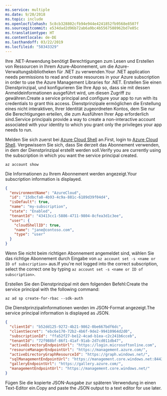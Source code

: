 ```yaml
---
ms.service: multiple
ms.date: 9/20/2018
ms.topic: include
ms.openlocfilehash: 5c8cb328802cfb94e944e4241852fb9568e8507f
ms.sourcegitcommit: e534dad2d96b72ab6a9bc4b5567508962bd7e05c
ms.translationtype: HT
ms.contentlocale: de-DE
ms.lasthandoff: 03/22/2019
ms.locfileid: "58343329"
---
```

<span data-ttu-id="4a01f-101">Ihre .NET-Anwendung benötigt Berechtigungen zum Lesen und Erstellen von Ressourcen in Ihrem Azure-Abonnement, um die Azure-Verwaltungsbibliotheken für .NET zu verwenden.</span><span class="sxs-lookup"><span data-stu-id="4a01f-101">Your .NET application needs permissions to read and create resources in your Azure subscription in order to use the Azure Management Libraries for .NET.</span></span> <span data-ttu-id="4a01f-102">Erstellen Sie einen Dienstprinzipal, und konfigurieren Sie Ihre App so, dass sie mit dessen Anmeldeinformationen ausgeführt wird, um diesen Zugriff zu gewähren.</span><span class="sxs-lookup"><span data-stu-id="4a01f-102">Create a service principal and configure your app to run with its credentials to grant this access.</span></span> <span data-ttu-id="4a01f-103">Dienstprinzipale ermöglichen die Erstellung eines nicht interaktiven, Ihrer Identität zugeordneten Kontos, dem Sie nur die Berechtigungen erteilen, die zum Ausführen Ihrer App erforderlich sind.</span><span class="sxs-lookup"><span data-stu-id="4a01f-103">Service principals provide a way to create a non-interactive account associated with your identity to which you grant only the privileges your app needs to run.</span></span>

<span data-ttu-id="4a01f-104">Melden Sie sich zuerst bei [Azure Cloud Shell](https://shell.azure.com/bash) an.</span><span class="sxs-lookup"><span data-stu-id="4a01f-104">First, login to [Azure Cloud Shell](https://shell.azure.com/bash).</span></span> <span data-ttu-id="4a01f-105">Vergewissern Sie sich, dass Sie derzeit das Abonnement verwenden, in dem der Dienstprinzipal erstellt werden soll.</span><span class="sxs-lookup"><span data-stu-id="4a01f-105">Verify you are currently using the subscription in which you want the service principal created.</span></span> 

```azurecli-interactive
az account show
```

<span data-ttu-id="4a01f-106">Die Informationen zu Ihrem Abonnement werden angezeigt.</span><span class="sxs-lookup"><span data-stu-id="4a01f-106">Your subscription information is displayed.</span></span>

```json
{
  "environmentName": "AzureCloud",
  "id": "15dbcfa8-4b93-4c9a-881c-6189d39f04d4",
  "isDefault": true,
  "name": "my-subscription",
  "state": "Enabled",
  "tenantId": "43413cc1-5886-4711-9804-8cfea3d1c3ee",
  "user": {
    "cloudShellID": true,
    "name": "jane@contoso.com",
    "type": "user"
  }
}
```

<span data-ttu-id="4a01f-107">Wenn Sie nicht beim richtigen Abonnement angemeldet sind, wählen Sie das richtige Abonnement durch Eingabe von `az account set -s <name or ID of subscription>` aus.</span><span class="sxs-lookup"><span data-stu-id="4a01f-107">If you're not logged into the correct subscription, select the correct one by typing `az account set -s <name or ID of subscription>`.</span></span>

<span data-ttu-id="4a01f-108">Erstellen Sie den Dienstprinzipal mit dem folgenden Befehl:</span><span class="sxs-lookup"><span data-stu-id="4a01f-108">Create the service principal with the following command:</span></span>

```azurecli-interactive
az ad sp create-for-rbac --sdk-auth
```

<span data-ttu-id="4a01f-109">Die Dienstprinzipalinformationen werden im JSON-Format angezeigt.</span><span class="sxs-lookup"><span data-stu-id="4a01f-109">The service principal information is displayed as JSON.</span></span>

```json
{
  "clientId": "b52dd125-9272-4b21-9862-0be667bdf6dc",
  "clientSecret": "ebc6e170-72b2-4b6f-9de2-99410964d2d0",
  "subscriptionId": "ffa52f27-be12-4cad-b1ea-c2c241b6cceb",
  "tenantId": "72f988bf-86f1-41af-91ab-2d7cd011db47",
  "activeDirectoryEndpointUrl": "https://login.microsoftonline.com",
  "resourceManagerEndpointUrl": "https://management.azure.com/",
  "activeDirectoryGraphResourceId": "https://graph.windows.net/",
  "sqlManagementEndpointUrl": "https://management.core.windows.net:8443/",
  "galleryEndpointUrl": "https://gallery.azure.com/",
  "managementEndpointUrl": "https://management.core.windows.net/"
}
```

<span data-ttu-id="4a01f-110">Fügen Sie die kopierte JSON-Ausgabe zur späteren Verwendung in einen Text-Editor ein.</span><span class="sxs-lookup"><span data-stu-id="4a01f-110">Copy and paste the JSON output to a text editor for use later.</span></span>
